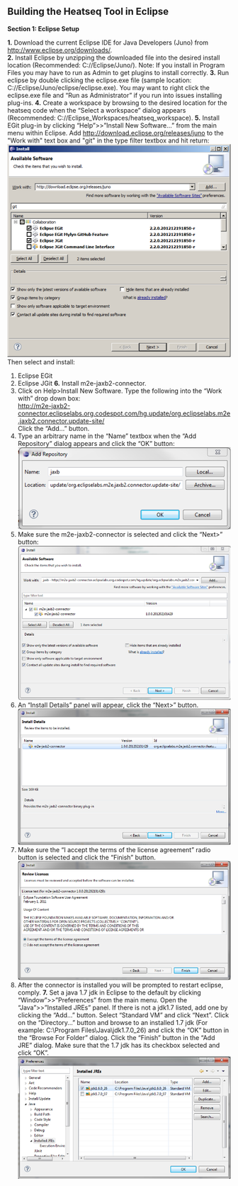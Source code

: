Building the Heatseq Tool in Eclipse
-------------------------

**Section 1: Eclipse Setup**

**1.**  Download the current Eclipse IDE for Java Developers (Juno) from http://www.eclipse.org/downloads/.  
**2.**  Install Eclipse by unzipping the downloaded file into the desired install location (Recommended: C://Eclipse/Juno/).  Note:  If you install in Program Files you may have to run as Admin to get plugins to install correctly.
**3.**  Run eclipse by double clicking the eclipse.exe file (sample location: C://Eclipse/Juno/eclipse/eclipse.exe).  You may want to right click the eclipse.exe file and “Run as Administrator” if you run into issues installing plug-ins.
**4.**  Create a workspace by browsing to the desired location for the heatseq code when the “Select a workspace” dialog appears (Recommended:  C://Eclipse_Workspaces/heatseq_workspace).
**5.**  Install EGit plug-in by clicking “Help”>>”Install New Software…” from the main menu within Eclipse.   Add http://download.eclipse.org/releases/juno to the "Work with" text box and "git" in the type filter textbox and hit return:  <br>  ![alt text](images/egit.png "Install EGit Dialog")<br> Then select and install:
  1. Eclipse EGit
  2. Eclipse JGit
**6.**  Install m2e-jaxb2-connector.
  1. Click on Help>Install New Software.  Type the following into the “Work with” drop down box:<br>
http://m2e-jaxb2-connector.eclipselabs.org.codespot.com/hg.update/org.eclipselabs.m2e.jaxb2.connector.update-site/ <br> Click the “Add…” button.
  2. Type an arbitrary name in the “Name” textbox when the “Add Repository” dialog appears and click the “OK” button:<br>  ![alt text](images/jaxb.png "Add Repository Dialog")<br>
  3. Make sure the m2e-jaxb2-connector is selected and click the “Next>” button: <br>  ![alt text](images/jaxb2.png "Install Jaxb Dialog")<br>
  4. An “Install Details” panel will appear, click the “Next>” button. <br>  ![alt text](images/jaxb3.png "Install Jaxb Details Dialog")<br>
  5. Make sure the “I accept the terms of the license agreement” radio button is selected and click the “Finish” button. <br>  ![alt text](images/jaxb4.png "Accept Jaxb License Dialog")<br>
  6. After the connector is installed you will be prompted to restart eclipse, comply.
**7.** Set a java 1.7 jdk in Eclipse to the default by clicking “Window”>>”Preferences” from the main menu.  Open the “Java”>>”Installed JREs” panel.  If there is not a jdk1.7 listed, add one by clicking the “Add...”  button.   Select “Standard VM” and click “Next”.   Click on the “Directory…” button and browse to an installed 1.7 jdk (For example: C:\Program Files\Java\jdk1.7.0_26) and click the “OK” button in the “Browse For Folder” dialog.  Click the “Finish” button in the “Add JRE” dialog.  Make sure that the 1.7 jdk has its checkbox selected and click “OK”. <br>  ![alt text](images/jdk.png "Select JDK dialog")<br>  
